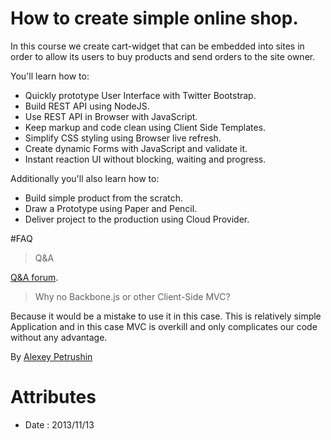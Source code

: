 # How to create simple online shop.

In this course we create cart-widget that can be embedded into sites
in order to allow its users to buy products and send orders to
the site owner.

You'll learn how to:

- Quickly prototype User Interface with Twitter Bootstrap.
- Build REST API using NodeJS.
- Use REST API in Browser with JavaScript.
- Keep markup and code clean using Client Side Templates.
- Simplify CSS styling using Browser live refresh.
- Create dynamic Forms with JavaScript and validate it.
- Instant reaction UI without blocking, waiting and progress.

Additionally you'll also learn how to:

- Build simple product from the scratch.
- Draw a Prototype using Paper and Pencil.
- Deliver project to the production using Cloud Provider.

#FAQ

> Q&A

[Q&A forum](https://groups.google.com/forum/#!forum/jslang).

> Why no Backbone.js or other Client-Side MVC?

Because it would be a mistake to use it in this case. This is relatively
simple Application and in this case MVC is overkill and only complicates
our code without any advantage.

By [Alexey Petrushin](http://petrush.in)

# Attributes

- Date : 2013/11/13